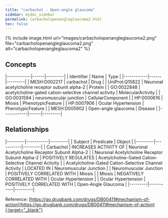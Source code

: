 ```yaml
---
title: "carbachol - Open-angle glaucoma"
sidebar: mydoc_sidebar
permalink: carbacholopenangleglaucoma2.html
toc: false 
---
```


{% include image.html url="images/carbacholopenangleglaucoma2.png" file="carbacholopenangleglaucoma2.png" alt="carbacholopenangleglaucoma2" %}

## Concepts

|------------|------|---------|
| Identifier | Name | Type    |
|------------|------|---------|
| MESH:D002217 | carbachol | Drug |
| UniProt:Q15822 | Neuronal acetylcholine receptor subunit alpha-2 | Protein |
| GO:0022848 | acetylcholine-gated cation-selective channel activity | MolecularActivity |
| GO:0031594 | neuromuscular junction | CellularComponent |
| HP:0000616 | Miosis | PhenotypicFeature |
| HP:0007906 | Ocular Hypertension | PhenotypicFeature |
| MESH:D005902 | Open-angle glaucoma | Disease |
|------------|------|---------|

## Relationships

|---------|-----------|---------|
| Subject | Predicate | Object  |
|---------|-----------|---------|
| Carbachol | INCREASES ACTIVITY OF | Neuronal Acetylcholine Receptor Subunit Alpha-2 |
| Neuronal Acetylcholine Receptor Subunit Alpha-2 | POSITIVELY REGULATES | Acetylcholine-Gated Cation-Selective Channel Activity |
| Acetylcholine-Gated Cation-Selective Channel Activity | LOCATED IN | Neuromuscular Junction |
| Neuromuscular Junction | POSITIVELY CORRELATED WITH | Miosis |
| Miosis | NEGATIVELY CORRELATED WITH | Ocular Hypertension |
| Ocular Hypertension | POSITIVELY CORRELATED WITH | Open-Angle Glaucoma |
|---------|-----------|---------|

Reference: [https://go.drugbank.com/drugs/DB00411#mechanism-of-action](https://go.drugbank.com/drugs/DB00411#mechanism-of-action){:target="_blank"}